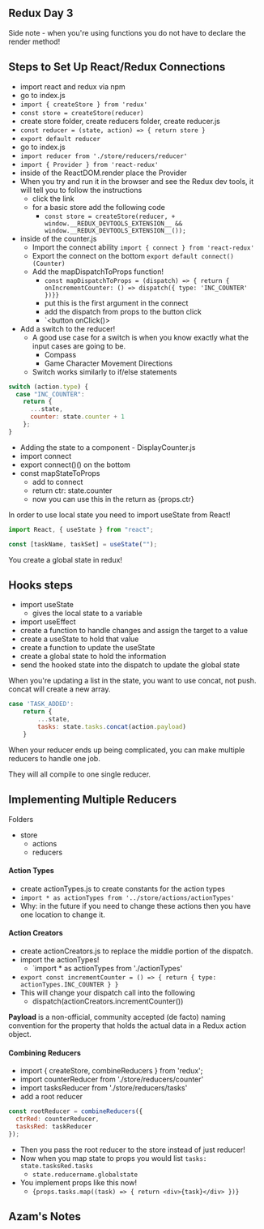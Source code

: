 ## Redux Day 3

Side note - when you're using functions you do not have to declare the render method!

## Steps to Set Up React/Redux Connections

- import react and redux via npm
- go to index.js
- `import { createStore } from 'redux'`
- `const store = createStore(reducer)`
- create store folder, create reducers folder, create reducer.js
- `const reducer = (state, action) => { return store }`
- `export default reducer`
- go to index.js
- `import reducer from './store/reducers/reducer'`
- `import { Provider } from 'react-redux'`
- inside of the ReactDOM.render place the Provider
- When you try and run it in the browser and see the Redux dev tools, it will tell you to follow the instructions
  - click the link
  - for a basic store add the following code
    - `const store = createStore(reducer, + window.__REDUX_DEVTOOLS_EXTENSION__ && window.__REDUX_DEVTOOLS_EXTENSION__());`
- inside of the counter.js
  - Import the connect ability `import { connect } from 'react-redux'`
  - Export the connect on the bottom `export default connect()(Counter)`
  - Add the mapDispatchToProps function!
    - `const mapDispatchToProps = (dispatch) => { return { onIncrementCounter: () => dispatch({ type: 'INC_COUNTER' })}}`
    - put this is the first argument in the connect
    - add the dispatch from props to the button click
    - `<button onClick()>
- Add a switch to the reducer!
  - A good use case for a switch is when you know exactly what the input cases are going to be.
    - Compass
    - Game Character Movement Directions
  - Switch works similarly to if/else statements

```js
switch (action.type) {
  case "INC_COUNTER":
    return {
      ...state,
      counter: state.counter + 1
    };
}
```

- Adding the state to a component - DisplayCounter.js
- import connect
- export connect()() on the bottom
- const mapStateToProps
  - add to connect
  - return ctr: state.counter
  - now you can use this in the return as {props.ctr}

In order to use local state you need to import useState from React!

```js
import React, { useState } from "react";

const [taskName, taskSet] = useState("");
```

You create a global state in redux!

## Hooks steps

- import useState
  - gives the local state to a variable
- import useEffect
- create a function to handle changes and assign the target to a value
- create a useState to hold that value
- create a function to update the useState
- create a global state to hold the information
- send the hooked state into the dispatch to update the global state

When you're updating a list in the state, you want to use concat, not push. concat will create a new array.

```js
case 'TASK_ADDED':
    return {
        ...state,
        tasks: state.tasks.concat(action.payload)
    }
```

When your reducer ends up being complicated, you can make multiple reducers to handle one job.

They will all compile to one single reducer.

## Implementing Multiple Reducers

Folders

- store
  - actions
  - reducers

#### Action Types

- create actionTypes.js to create constants for the action types
- `import * as actionTypes from '../store/actions/actionTypes'`
- Why: in the future if you need to change these actions then you have one location to change it.

#### Action Creators

- create actionCreators.js to replace the middle portion of the dispatch.
- import the actionTypes!
  - `import \* as actionTypes from './actionTypes'
- `export const incrementCounter = () => { return { type: actionTypes.INC_COUNTER } }`
- This will change your dispatch call into the following
  - dispatch(actionCreators.incrementCounter())

**Payload** is a non-official, community accepted (de facto) naming convention for the property that holds the actual data in a Redux action object.

#### Combining Reducers

- import { createStore, combineReducers } from 'redux';
- import counterReducer from './store/reducers/counter'
- import tasksReducer from './store/reducers/tasks'
- add a root reducer

```js
const rootReducer = combineReducers({
  ctrRed: counterReducer,
  tasksRed: taskReducer
});
```

- Then you pass the root reducer to the store instead of just reducer!
- Now when you map state to props you would list `tasks: state.tasksRed.tasks`
  - `state.reducername.globalstate`
- You implement props like this now!
  - `{props.tasks.map((task) => { return <div>{task}</div> })}`

## Azam's Notes
